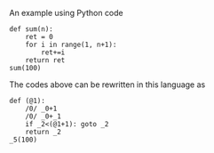 An example using Python code


```
def sum(n):
    ret = 0
    for i in range(1, n+1):
    	ret+=i
    return ret
sum(100)
```    


The codes above can be rewritten in this language as


```
def (@1):
    /0/ _0+1
    /0/ _0+_1
    if _2<(@1+1): goto _2
    return _2
_5(100)
```

